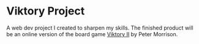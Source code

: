 Viktory Project
==============

A web dev project I created to sharpen my skills. The finished product will be an online version 
of the board game [Viktory II](http://www.viktorygame.com/) by Peter Morrison.
